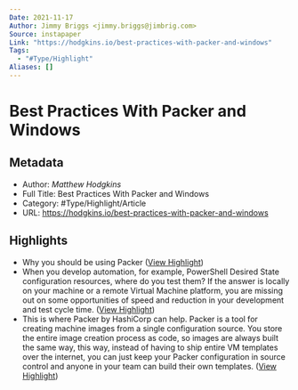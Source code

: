 ```yaml
---
Date: 2021-11-17
Author: Jimmy Briggs <jimmy.briggs@jimbrig.com>
Source: instapaper
Link: "https://hodgkins.io/best-practices-with-packer-and-windows"
Tags:
  - "#Type/Highlight"
Aliases: []
---
```


# Best Practices With Packer and Windows

## Metadata

* Author: *Matthew Hodgkins*
* Full Title: Best Practices With Packer and Windows
* Category: #Type/Highlight/Article
* URL: https://hodgkins.io/best-practices-with-packer-and-windows

## Highlights

* Why you should be using Packer ([View Highlight](https://instapaper.com/read/1430577441/17062482))
* When you develop automation, for example, PowerShell Desired State configuration resources, where do you test them?
  If the answer is locally on your machine or a remote Virtual Machine platform, you are missing out on some opportunities of speed and reduction in your development and test cycle time. ([View Highlight](https://instapaper.com/read/1430577441/17062484))
* This is where Packer by HashiCorp can help. Packer is a tool for creating machine images from a single configuration source. You store the entire image creation process as code, so images are always built the same way, this way, instead of having to ship entire VM templates over the internet, you can just keep your Packer configuration in source control and anyone in your team can build their own templates. ([View Highlight](https://instapaper.com/read/1430577441/17062487))
